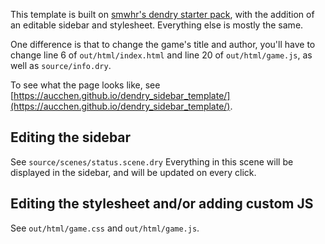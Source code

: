 This template is built on [smwhr's dendry starter pack](https://github.com/smwhr/dendry-starter-pack), with the addition of an editable sidebar and stylesheet. Everything else is mostly the same.

One difference is that to change the game's title and author, you'll have to change line 6 of `out/html/index.html` and line 20 of `out/html/game.js`, as well as `source/info.dry`.

To see what the page looks like, see [https://aucchen.github.io/dendry_sidebar_template/](https://aucchen.github.io/dendry_sidebar_template/).

## Editing the sidebar

See `source/scenes/status.scene.dry` Everything in this scene will be displayed in the sidebar, and will be updated on every click.

## Editing the stylesheet and/or adding custom JS

See `out/html/game.css` and `out/html/game.js`.
